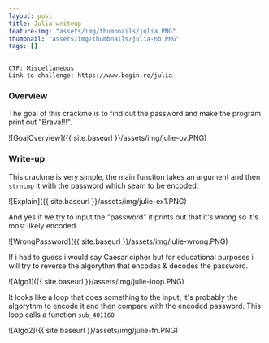 ```yaml
---
layout: post
title: Julia writeup
feature-img: "assets/img/thumbnails/julia.PNG"
thumbnail: "assets/img/thumbnails/julia-nb.PNG"
tags: []
---
```


`CTF: Miscellaneous` <br>
`Link to challenge: https://www.begin.re/julia`

### Overview

The goal of this crackme is to find out the password and make the program print out "Brava!!!".

![GoalOverview]({{ site.baseurl }}/assets/img/julie-ov.PNG)

### Write-up

This crackme is very simple, the main function takes an argument and then `strncmp` it with the password which seam to be encoded.

![Explain]({{ site.baseurl }}/assets/img/julie-ex1.PNG)

And yes if we try to input the "password" it prints out that it's wrong so it's most likely encoded.

![WrongPassword]({{ site.baseurl }}/assets/img/julie-wrong.PNG)

If i had to guess i would say Caesar cipher but for educational purposes i will try to reverse the algorythm that encodes & decodes the password.

![Algo1]({{ site.baseurl }}/assets/img/julie-loop.PNG)

It looks like a loop that does something to the input, it's probably the algorythm to encode it and then compare with the encoded password. This loop calls a function `sub_401160` 

![Algo2]({{ site.baseurl }}/assets/img/julie-fn.PNG)